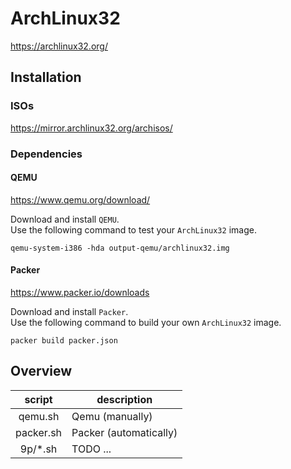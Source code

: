 # ArchLinux32

https://archlinux32.org/  

## Installation

### ISOs

https://mirror.archlinux32.org/archisos/

### Dependencies 

#### QEMU

https://www.qemu.org/download/

Download and install `QEMU`.  
Use the following command to test your `ArchLinux32` image.

```
qemu-system-i386 -hda output-qemu/archlinux32.img
```

#### Packer

https://www.packer.io/downloads

Download and install `Packer`.  
Use the following command to build your own `ArchLinux32` image.

```
packer build packer.json
```

## Overview

| script    | description            |
|:---------:|------------------------|
| qemu.sh   | Qemu   (manually)      |
| packer.sh | Packer (automatically) |
| 9p/*.sh   | TODO ...               |